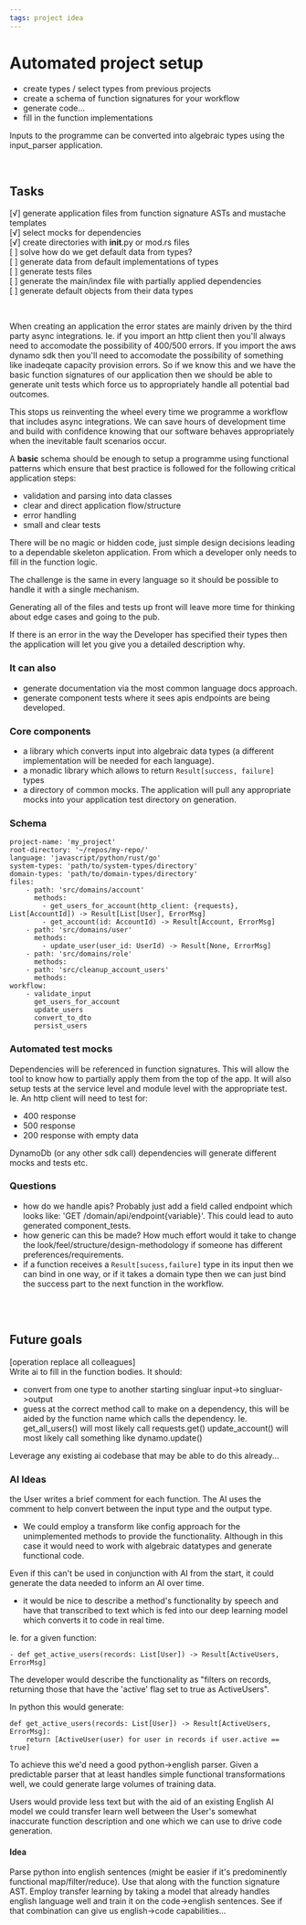 ```yaml
---
tags: project idea
---
```

# Automated project setup
 
- create types / select types from previous projects
- create a schema of function signatures for your workflow
- generate code...
- fill in the function implementations

Inputs to the programme can be converted into algebraic types using the  input_parser application.
<br />

&nbsp;

## Tasks
[√] generate application files from function signature ASTs and mustache templates  
[√] select mocks for dependencies  
[√] create directories with __init__.py or mod.rs files  
[ ] solve how do we get default data from types?  
[ ] generate data from default implementations of types  
[ ] generate tests files  
[ ] generate the main/index file with partially applied dependencies  
[ ] generate default objects from their data types  

&nbsp;

When creating an application the error states are mainly driven by the third party async integrations. Ie. if you import 
an http client then you'll always need to accomodate the possibility of 400/500 errors. If you import the aws dynamo sdk 
then you'll need to accomodate the possibility of something like inadeqate capacity provision errors. So if we know this and we have the basic function signatures of our application then we should be able to generate unit tests which force us to appropriately handle all potential bad outcomes.

This stops us reinventing the wheel every time we programme a workflow that includes async integrations. We can save hours of development time and build with confidence knowing that our software behaves appropriately when the inevitable fault scenarios occur.


A **basic** schema should be enough to setup a programme using functional patterns which ensure that best practice is followed for the following critical application steps:

- validation and parsing into data classes
- clear and direct application flow/structure
- error handling
- small and clear tests

There will be no magic or hidden code, just simple design decisions leading to a dependable skeleton application. From which a developer only needs to fill in the function logic.

The challenge is the same in every language so it should be possible to handle it with a single mechanism.

Generating all of the files and tests up front will leave more time for thinking about edge cases and going to the pub.

If there is an error in the way the Developer has specified their types then the application will let you give you a detailed description why.

### It can also
- generate documentation via the most common language docs approach.
- generate component tests where it sees apis endpoints are being developed.


### Core components
- a library which converts input into algebraic data types (a different implementation will be needed for each language).
- a monadic library which allows to return ```Result[success, failure]``` types
- a directory of common mocks. The application will pull any appropriate mocks into your application test directory on generation.

### Schema
```
project-name: 'my_project'
root-directory: '~/repos/my-repo/'
language: 'javascript/python/rust/go'
system-types: 'path/to/system-types/directory'
domain-types: 'path/to/domain-types/directory'
files:
    - path: 'src/domains/account'
      methods:
        - get_users_for_account(http_client: {requests}, List[AccountId]) -> Result[List[User], ErrorMsg]
        - get_account(id: AccountId) -> Result[Account, ErrorMsg]
    - path: 'src/domains/user'
      methods:
        - update_user(user_id: UserId) -> Result[None, ErrorMsg]
    - path: 'src/domains/role'
      methods: 
    - path: 'src/cleanup_account_users'
      methods: 
workflow:
    - validate_input
      get_users_for_account
      update_users
      convert_to_dto
      persist_users
```

### Automated test mocks
Dependencies will be referenced in function signatures. This will allow the tool to know how to partially apply them from the top of the app. It will also setup tests at the service level and module level with the appropriate test. Ie. An http client will need to test for:
- 400 response
- 500 response
- 200 response with empty data

DynamoDb (or any other sdk call) dependencies will generate different mocks and tests etc.

### Questions
- how do we handle apis? Probably just add a field called endpoint which looks like: 'GET /domain/api/endpoint{variable}'. This could lead to auto generated component_tests.
- how generic can this be made? How much effort would it take to change the look/feel/structure/design-methodology if someone has different preferences/requirements.
- if a function receives a ```Result[sucess,failure]``` type in its input then we can bind in one way, or if it takes a domain type then we can just bind the success part to the next function in the workflow.

<br />
&nbsp;

## Future goals
[operation replace all colleagues]  
Write ai to fill in the function bodies. It should:
- convert from one type to another
    starting singluar input->to singluar->output
- guess at the correct method call to make on a dependency, this will be aided by the function name which calls the dependency.
    Ie. get_all_users() will most likely call requests.get() 
        update_account() will most likely call something like dynamo.update()

Leverage any existing ai codebase that may be able to do this already...

### AI Ideas
the User writes a brief comment for each function. The AI uses the comment to help convert between the input type and the output type.

- We could employ a transform like config approach for the unimplemented methods to provide the functionality. Although in this case it would need to work with algebraic datatypes and generate functional code.

Even if this can't be used in conjunction with AI from the start, it could generate the data needed to inform an AI over time.

- it would be nice to describe a method's functionality by speech and have that transcribed to text which is fed into our deep learning model which converts it to code in real time.

Ie. for a given function:
```
- def get_active_users(records: List[User]) -> Result[ActiveUsers, ErrorMsg]
```
The developer would describe the functionality as "filters on records, returning those that have the 'active' flag set to true as ActiveUsers".

In python this would generate:
```
def get_active_users(records: List[User]) -> Result[ActiveUsers, ErrorMsg]:
    return [ActiveUser(user) for user in records if user.active == true]
```

To achieve this we'd need a good python->english parser. Given a predictable parser that at least handles simple functional transformations well, we could generate large volumes of training data.

Users would provide less text but with the aid of an existing English AI model we could transfer learn well between the User's somewhat inaccurate function description and one which we can use to drive code generation.

#### Idea
Parse python into english sentences (might be easier if it's predominently functional map/filter/reduce). Use that along with the function signature AST. Employ transfer learning by taking a model that already handles english language well and train it on the code->english sentences. See if that combination can give us english->code capabilities...
